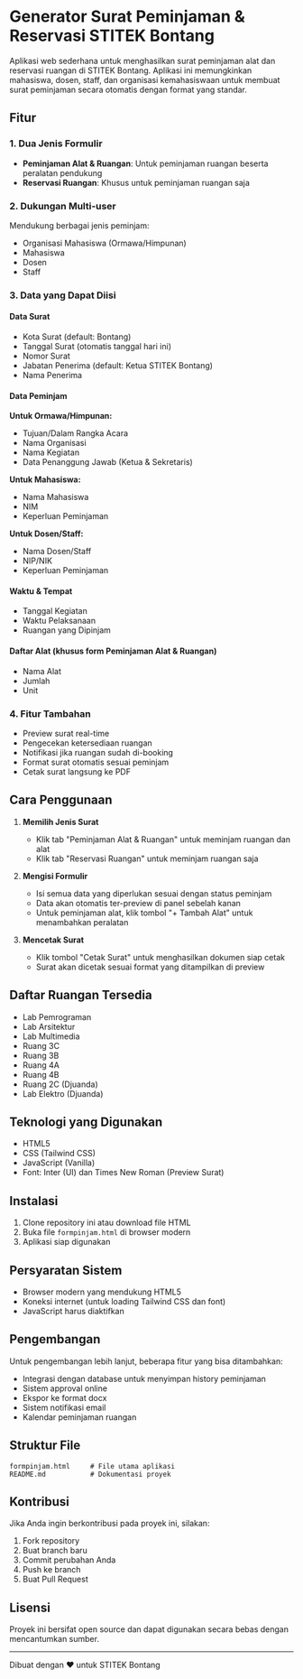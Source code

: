 # Generator Surat Peminjaman & Reservasi STITEK Bontang

Aplikasi web sederhana untuk menghasilkan surat peminjaman alat dan reservasi ruangan di STITEK Bontang. Aplikasi ini memungkinkan mahasiswa, dosen, staff, dan organisasi kemahasiswaan untuk membuat surat peminjaman secara otomatis dengan format yang standar.

## Fitur

### 1. Dua Jenis Formulir
- **Peminjaman Alat & Ruangan**: Untuk peminjaman ruangan beserta peralatan pendukung
- **Reservasi Ruangan**: Khusus untuk peminjaman ruangan saja

### 2. Dukungan Multi-user
Mendukung berbagai jenis peminjam:
- Organisasi Mahasiswa (Ormawa/Himpunan)
- Mahasiswa
- Dosen
- Staff

### 3. Data yang Dapat Diisi
#### Data Surat
- Kota Surat (default: Bontang)
- Tanggal Surat (otomatis tanggal hari ini)
- Nomor Surat
- Jabatan Penerima (default: Ketua STITEK Bontang)
- Nama Penerima

#### Data Peminjam
**Untuk Ormawa/Himpunan:**
- Tujuan/Dalam Rangka Acara
- Nama Organisasi
- Nama Kegiatan
- Data Penanggung Jawab (Ketua & Sekretaris)

**Untuk Mahasiswa:**
- Nama Mahasiswa
- NIM
- Keperluan Peminjaman

**Untuk Dosen/Staff:**
- Nama Dosen/Staff
- NIP/NIK
- Keperluan Peminjaman

#### Waktu & Tempat
- Tanggal Kegiatan
- Waktu Pelaksanaan
- Ruangan yang Dipinjam

#### Daftar Alat (khusus form Peminjaman Alat & Ruangan)
- Nama Alat
- Jumlah
- Unit

### 4. Fitur Tambahan
- Preview surat real-time
- Pengecekan ketersediaan ruangan
- Notifikasi jika ruangan sudah di-booking
- Format surat otomatis sesuai peminjam
- Cetak surat langsung ke PDF

## Cara Penggunaan

1. **Memilih Jenis Surat**
   - Klik tab "Peminjaman Alat & Ruangan" untuk meminjam ruangan dan alat
   - Klik tab "Reservasi Ruangan" untuk meminjam ruangan saja

2. **Mengisi Formulir**
   - Isi semua data yang diperlukan sesuai dengan status peminjam
   - Data akan otomatis ter-preview di panel sebelah kanan
   - Untuk peminjaman alat, klik tombol "+ Tambah Alat" untuk menambahkan peralatan

3. **Mencetak Surat**
   - Klik tombol "Cetak Surat" untuk menghasilkan dokumen siap cetak
   - Surat akan dicetak sesuai format yang ditampilkan di preview

## Daftar Ruangan Tersedia
- Lab Pemrograman
- Lab Arsitektur
- Lab Multimedia
- Ruang 3C
- Ruang 3B
- Ruang 4A
- Ruang 4B
- Ruang 2C (Djuanda)
- Lab Elektro (Djuanda)

## Teknologi yang Digunakan
- HTML5
- CSS (Tailwind CSS)
- JavaScript (Vanilla)
- Font: Inter (UI) dan Times New Roman (Preview Surat)

## Instalasi

1. Clone repository ini atau download file HTML
2. Buka file `formpinjam.html` di browser modern
3. Aplikasi siap digunakan

## Persyaratan Sistem
- Browser modern yang mendukung HTML5
- Koneksi internet (untuk loading Tailwind CSS dan font)
- JavaScript harus diaktifkan

## Pengembangan
Untuk pengembangan lebih lanjut, beberapa fitur yang bisa ditambahkan:
- Integrasi dengan database untuk menyimpan history peminjaman
- Sistem approval online
- Ekspor ke format docx
- Sistem notifikasi email
- Kalendar peminjaman ruangan

## Struktur File
```
formpinjam.html     # File utama aplikasi
README.md           # Dokumentasi proyek
```

## Kontribusi
Jika Anda ingin berkontribusi pada proyek ini, silakan:
1. Fork repository
2. Buat branch baru
3. Commit perubahan Anda
4. Push ke branch
5. Buat Pull Request

## Lisensi
Proyek ini bersifat open source dan dapat digunakan secara bebas dengan mencantumkan sumber.

---
Dibuat dengan ❤️ untuk STITEK Bontang